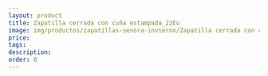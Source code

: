 ```yaml
---
layout: product
title: Zapatilla cerrada con cuña estampada_22Eu
image: img/productos/zapatillas-senora-invierno/Zapatilla cerrada con cuña estampada_22Eu.png
price: 
tags: 
description: 
order: 0
---
```

